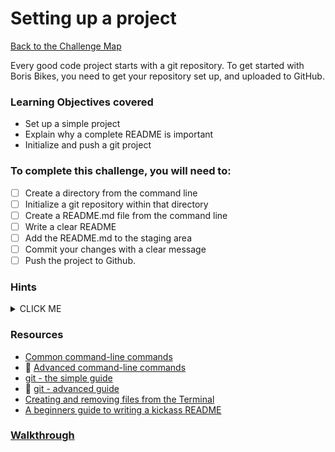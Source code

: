 # Setting up a project

[Back to the Challenge Map](0_challenge_map.md)

Every good code project starts with a git repository. To get started with Boris Bikes, you need to get your repository set up, and uploaded to GitHub.

### Learning Objectives covered
- Set up a simple project
- Explain why a complete README is important
- Initialize and push a git project

### To complete this challenge, you will need to:

- [ ] Create a directory from the command line
- [ ] Initialize a git repository within that directory
- [ ] Create a README.md file from the command line
- [ ] Write a clear README
- [ ] Add the README.md to the staging area
- [ ] Commit your changes with a clear message
- [ ] Push the project to Github.

### Hints
<details><summary>CLICK ME</summary>
  <ul>
    <li>At the bottom of this challenge outline, and for most others you'll see over the course of the week, you'll find some links to external resources. These links will provide you with useful information to help you complete the challenge in question so <b><i>it's super important to look at them</i></b>! Sometimes the links will provide you with everything you need to complete a challenge, sometimes they'll provide you with a jumping off point for further research, but they'll always be worth reading before you resort to checking the walkthrough.</li>
    <li>You should have already done everything you need to do as part of this challenge during the PreCourse.  Look at the checklist above, completing the steps one at a time.  Refer to the links below if you're struggling to remember the command you need.</li>
  </ul>
</details>

### Resources
- [Common command-line commands](http://guides.macrumors.com/Terminal)
- :pill: [Advanced command-line commands](https://github.com/makersacademy/course/blob/master/pills/command_line.md)
- [git - the simple guide](http://rogerdudler.github.io/git-guide/)
- :pill: [git - advanced guide](https://github.com/makersacademy/course/blob/master/pills/git.md)
- [Creating and removing files from the Terminal](http://www.techrepublic.com/blog/apple-in-the-enterprise/creating-and-deleting-files-using-the-mac-terminal/)
- [A beginners guide to writing a kickass README](https://medium.com/@meakaakka/a-beginners-guide-to-writing-a-kickass-readme-7ac01da88ab3)


### [Walkthrough](walkthroughs/1.md)
